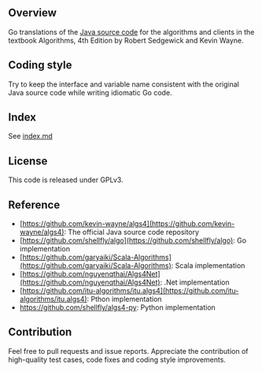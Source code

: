 ## Overview
Go translations of the <a href = "http://algs4.cs.princeton.edu/code/"> Java source code</a>
for the algorithms and clients in the textbook Algorithms, 4th Edition by Robert Sedgewick and Kevin Wayne.

## Coding style
Try to keep the interface and variable name consistent with the original Java source code while writing idiomatic Go code.

## Index
See [index.md](index.md)

## License
This code is released under GPLv3.

## Reference 
- [https://github.com/kevin-wayne/algs4](https://github.com/kevin-wayne/algs4): The official Java source code repository
- [https://github.com/shellfly/algo](https://github.com/shellfly/algo): Go implementation
- [https://github.com/garyaiki/Scala-Algorithms](https://github.com/garyaiki/Scala-Algorithms): Scala implementation
- [https://github.com/nguyenqthai/Algs4Net](https://github.com/nguyenqthai/Algs4Net): .Net implementation
- [https://github.com/itu-algorithms/itu.algs4](https://github.com/itu-algorithms/itu.algs4): Pthon implementation
- https://github.com/shellfly/algs4-py: Python implementation


## Contribution
Feel free to pull requests and issue reports. Appreciate the contribution of high-quality test cases, code fixes and coding style improvements.
